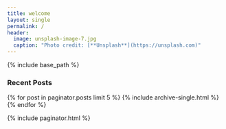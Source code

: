 ```yaml
---
title: welcome
layout: single
permalink: /
header:
  image: unsplash-image-7.jpg
  caption: "Photo credit: [**Unsplash**](https://unsplash.com)"
---
```


{% include base_path %}

<h3 class="archive__subtitle">Recent Posts</h3>

{% for post in paginator.posts limit 5 %}
  {% include archive-single.html %}
{% endfor %}

{% include paginator.html %}

